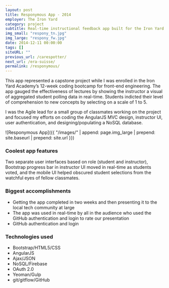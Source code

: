 ```yaml
---
layout: post
title: Responymous App - 2014
employer: The Iron Yard 
category: project
subtitle: Real-time instructional feedback app built for the Iron Yard
img_small: "respony_tn.jpg"
img_large: "respony_fw.jpg"
date: 2014-12-11 00:00:00
tags: []
siteURL: ""
previous_url: /carespotter/
next_url: /era-suisse/
permalink: /responymous/
---
```

This app represented a capstone project while I was enrolled in the Iron Yard Academy’s 12-week coding bootcamp for front-end engineering. The app gauged the effectiveness of lectures by showing the instructor a visual of aggregated student polling data in real-time. Students indicted their level of comprehension to new concepts by selecting on a scale of 1 to 5. 

I was the Agile lead for a small group of classmates working on the project and focused my efforts on coding the AngularJS MVC design, instructor UI, user authentication, and designing/populating a NoSQL database.

![Responymous App]({{ "/images/" | append: page.img_large | prepend: site.baseurl | prepend: site.url  }})

### Coolest app features
Two separate user interfaces based on role (student and instructor), Bootstrap progress bar in instructor UI moved in real-time as students voted, and the mobile UI helped obscured student selections from the watchful eyes of fellow classmates.

### Biggest accomplishments
* Getting the app completed in two weeks and then presenting it to the local tech community at large 
* The app was used in real-time by all in the audience who used the GitHub authentication and login to rate our presentation 
* GitHub authentication and login

### Technologies used
* Bootstrap/HTML5/CSS
* AngularJS
* Ajax/JSON
* NoSQL/Firebase
* OAuth 2.0
* Yeoman/Gulp
* git/gitflow/GitHub
